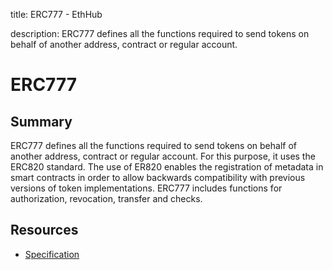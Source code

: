 title: ERC777 - EthHub

description: ERC777 defines all the functions required to send tokens on behalf of another address, contract or regular account.

# ERC777

## Summary

ERC777 defines all the functions required to send tokens on behalf of another address, contract or regular account. For this purpose, it uses the ERC820 standard. The use of ER820 enables the registration of metadata in smart contracts in order to allow backwards compatibility with previous versions of token implementations. ERC777 includes functions for authorization, revocation, transfer and checks.

## Resources

* [Specification](https://eips.ethereum.org/EIPS/eip-777)

